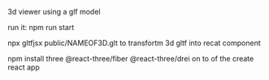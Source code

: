3d viewer using a glf model

run it: npm run start

npx gltfjsx public/NAMEOF3D.glt to transfortm 3d gltf into recat component

npm install three @react-three/fiber @react-three/drei on to of the create react app

